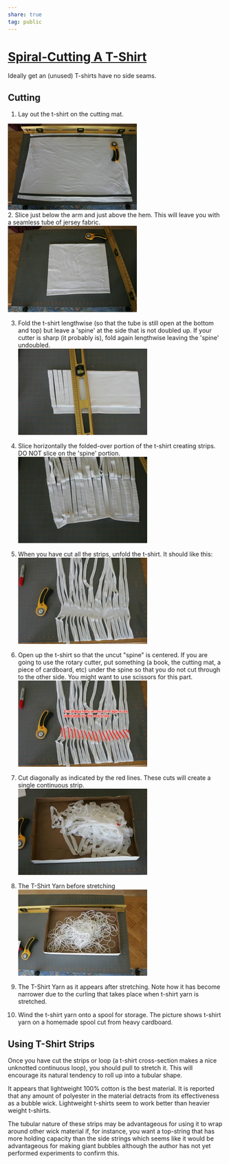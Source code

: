 ```yaml
---  
share: true  
tag: public  
---  
```

# [Spiral-Cutting A T-Shirt](https://soapbubble.fandom.com/wiki/Spiral-Cutting_A_T-Shirt)  
Ideally get an (unused) T-shirts have no side seams.   
## Cutting  
  
1. Lay out the t-shirt on the cutting mat.  
  
![Pasted image 20230423153242.png](./resources/fun/Soap%20bubbles/images/Pasted%20image%2020230423153242.png)  
2. Slice just below the arm and just above the hem. This will leave you with a seamless tube of jersey fabric.  
![Pasted image 20230423153249.png](./resources/fun/Soap%20bubbles/images/Pasted%20image%2020230423153249.png)  
  
3. Fold the t-shirt lengthwise (so that the tube is still open at the bottom and top) but leave a 'spine' at the side that is not doubled up. If your cutter is sharp (it probably is), fold again lengthwise leaving the 'spine' undoubled.  
![Pasted image 20230423153323.png](./resources/fun/Soap%20bubbles/images/Pasted%20image%2020230423153323.png)  
4. Slice horizontally the folded-over portion of the t-shirt creating strips. DO NOT slice on the 'spine' portion.  
![Pasted image 20230423153331.png](./resources/fun/Soap%20bubbles/images/Pasted%20image%2020230423153331.png)  
  
5. When you have cut all the strips, unfold the t-shirt. It should like this:  
![Pasted image 20230423153339.png](./resources/fun/Soap%20bubbles/images/Pasted%20image%2020230423153339.png)  
6. Open up the t-shirt so that the uncut "spine" is centered. If you are going to use the rotary cutter, put something (a book, the cutting mat, a piece of cardboard, etc) under the spine so that you do not cut through to the other side. You might want to use scissors for this part.  
![Pasted image 20230423153359.png](./resources/fun/Soap%20bubbles/images/Pasted%20image%2020230423153359.png)  
7. Cut diagonally as indicated by the red lines. These cuts will create a single continuous strip.  
![Pasted image 20230423153409.png](./resources/fun/Soap%20bubbles/images/Pasted%20image%2020230423153409.png)  
7. The T-Shirt Yarn before stretching  
![Pasted image 20230423153419.png](./resources/fun/Soap%20bubbles/images/Pasted%20image%2020230423153419.png)  
8. The T-Shirt Yarn as it appears after stretching. Note how it has become narrower due to the curling that takes place when t-shirt yarn is stretched.  
9. Wind the t-shirt yarn onto a spool for storage. The picture shows t-shirt yarn on a homemade spool cut from heavy cardboard.  
  
## Using T-Shirt Strips  
  
Once you have cut the strips or loop (a t-shirt cross-section makes a nice unknotted continuous loop), you should pull to stretch it. This will encourage its natural tendency to roll up into a tubular shape.  
  
It appears that lightweight 100% cotton is the best material. It is reported that any amount of polyester in the material detracts from its effectiveness as a bubble wick. Lightweight t-shirts seem to work better than heavier weight t-shirts.  
  
The tubular nature of these strips may be advantageous for using it to wrap around other wick material if, for instance, you want a top-string that has more holding capacity than the side strings which seems like it would be advantageous for making giant bubbles although the author has not yet performed experiments to confirm this.